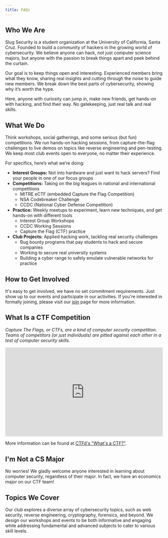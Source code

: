 ```yaml
---
title: FAQs
---
```


## Who We Are
Slug Security is a student organization at the University of California, Santa Cruz. Founded to build a community of hackers in the growing world of cybersecurity. We believe anyone can hack, not just computer science majors, but anyone with the passion to break things apart and peek behind the curtain.

Our goal is to keep things open and interesting. Experienced members bring what they know, sharing real insights and cutting through the noise to guide new members. We break down the best parts of cybersecurity, showing why it’s worth the hype. 

Here, anyone with curiosity can jump in, make new friends, get hands-on with hacking, and find their way. No gatekeeping, just real talk and real skills.

## What We Do
Think workshops, social gatherings, and some serious (but fun) competitions. We run hands-on hacking sessions, from capture-the-flag challenges to live demos on topics like reverse engineering and pen-testing. We keep most club events open to everyone, no matter their experience.

For specifics, here’s what we’re doing:

- **Interest Groups:** Not into hardware and just want to hack servers? Find your people in one of our focus groups
- **Competitions:** Taking on the big leagues in national and international competitions
    - MITRE eCTF (embedded Capture the Flag Competition)
    - NSA Codebreaker Challenge
    - CCDC (National Cyber Defense Competition)
- **Practice:** Weekly meetups to experiment, learn new techniques, and get hands-on with different tools
    - Interest Group Workshops
    - CCDC Working Sessions
    - Capture the Flag (CTF) practice
- **Club Projects:** Applied hacking work, tackling real security challenges
    - Bug bounty programs that pay students to hack and secure companies
    - Working to secure real university systems
    - Building a cyber range to safely emulate vulnerable networks for practice

## How to Get Involved
It's easy to get involved, we have no set commitment requirements. Just show up to our events and participate in our activities. If you're interested in formally joining, please visit our [join](/join) page for more information.

## What Is a CTF Competition
*Capture The Flags, or CTFs, are a kind of computer security competition. Teams of competitors (or just individuals) are pitted against each other in a test of computer security skills.*

<div style="position: relative; padding-bottom: 56.25%; height: 0;">
	<iframe style="position: absolute; top: 0; left: 0; width: 100%; height: 100%;" src="https://www.youtube.com/embed/8ev9ZX9J45A" frameborder="0" allowfullscreen></iframe>
</div>

More information can be found at [CTFd's "What's a CTF?"](https://ctfd.io/whats-a-ctf/).

## I'm Not a CS Major
No worries! We gladly welcome anyone interested in learning about computer security, regardless of their major. In fact, we have an economics major on our CTF team!

## Topics We Cover
Our club explores a diverse array of cybersecurity topics, such as web security, reverse engineering, cryptography, forensics, and beyond. We design our workshops and events to be both informative and engaging while addressing fundamental and advanced subjects to cater to various skill levels.
